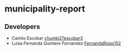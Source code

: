 # municipality-report

## Developers
- Camilo Escobar [chumbi27escobar3](https://github.com/chumbi27escobar3) <br>
- Luisa Fernanda Quintero Fernandez [FernandaRojas152](https://github.com/FernandaRojas152) <br>
